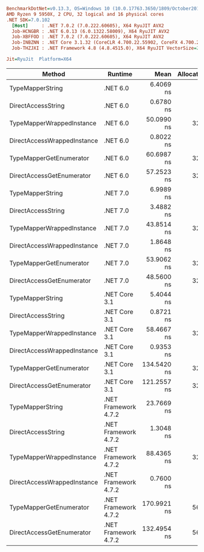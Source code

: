 ``` ini

BenchmarkDotNet=v0.13.3, OS=Windows 10 (10.0.17763.3650/1809/October2018Update/Redstone5), VM=Hyper-V
AMD Ryzen 9 5950X, 2 CPU, 32 logical and 16 physical cores
.NET SDK=7.0.102
  [Host]     : .NET 7.0.2 (7.0.222.60605), X64 RyuJIT AVX2
  Job-HCNGBR : .NET 6.0.13 (6.0.1322.58009), X64 RyuJIT AVX2
  Job-XBFFOD : .NET 7.0.2 (7.0.222.60605), X64 RyuJIT AVX2
  Job-INBZNN : .NET Core 3.1.32 (CoreCLR 4.700.22.55902, CoreFX 4.700.22.56512), X64 RyuJIT AVX2
  Job-THZJXI : .NET Framework 4.8 (4.8.4515.0), X64 RyuJIT VectorSize=256

Jit=RyuJit  Platform=X64  

```
|                      Method |              Runtime |        Mean | Allocated |
|---------------------------- |--------------------- |------------:|----------:|
|            TypeMapperString |             .NET 6.0 |   6.4069 ns |         - |
|          DirectAccessString |             .NET 6.0 |   0.6780 ns |         - |
|   TypeMapperWrappedInstance |             .NET 6.0 |  50.0990 ns |      32 B |
| DirectAccessWrappedInstance |             .NET 6.0 |   0.8022 ns |         - |
|     TypeMapperGetEnumerator |             .NET 6.0 |  60.6987 ns |      32 B |
|   DirectAccessGetEnumerator |             .NET 6.0 |  57.2523 ns |      32 B |
|            TypeMapperString |             .NET 7.0 |   6.9989 ns |         - |
|          DirectAccessString |             .NET 7.0 |   3.4882 ns |         - |
|   TypeMapperWrappedInstance |             .NET 7.0 |  43.8514 ns |      32 B |
| DirectAccessWrappedInstance |             .NET 7.0 |   1.8648 ns |         - |
|     TypeMapperGetEnumerator |             .NET 7.0 |  53.9062 ns |      32 B |
|   DirectAccessGetEnumerator |             .NET 7.0 |  48.5600 ns |      32 B |
|            TypeMapperString |        .NET Core 3.1 |   5.4044 ns |         - |
|          DirectAccessString |        .NET Core 3.1 |   0.8721 ns |         - |
|   TypeMapperWrappedInstance |        .NET Core 3.1 |  58.4667 ns |      32 B |
| DirectAccessWrappedInstance |        .NET Core 3.1 |   0.9353 ns |         - |
|     TypeMapperGetEnumerator |        .NET Core 3.1 | 134.5420 ns |      32 B |
|   DirectAccessGetEnumerator |        .NET Core 3.1 | 121.2557 ns |      32 B |
|            TypeMapperString | .NET Framework 4.7.2 |  23.7669 ns |         - |
|          DirectAccessString | .NET Framework 4.7.2 |   1.3048 ns |         - |
|   TypeMapperWrappedInstance | .NET Framework 4.7.2 |  88.4365 ns |      32 B |
| DirectAccessWrappedInstance | .NET Framework 4.7.2 |   0.7600 ns |         - |
|     TypeMapperGetEnumerator | .NET Framework 4.7.2 | 170.9921 ns |      56 B |
|   DirectAccessGetEnumerator | .NET Framework 4.7.2 | 132.4954 ns |      56 B |
